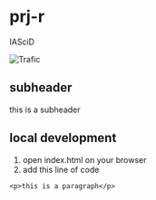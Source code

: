 # prj-r
IASciD

![Trafic](https://github.com/github/docs/actions/workflows/main.yml/badge.svg)

subheader
---------

this is a subheader

local development
-----------------

1. open index.html on your browser
2. add this line of code
```
<p>this is a paragraph</p>
```
